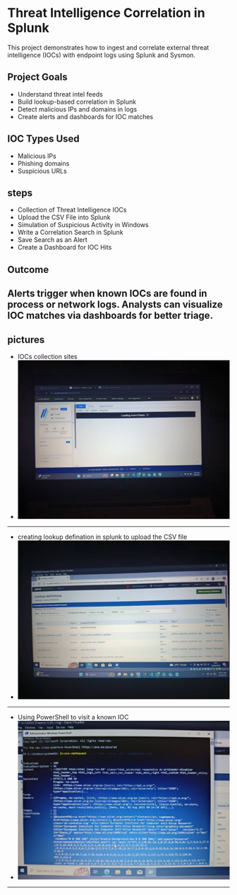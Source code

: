 # Threat Intelligence Correlation in Splunk

This project demonstrates how to ingest and correlate external threat intelligence (IOCs) with endpoint logs using Splunk and Sysmon.

## Project Goals

- Understand threat intel feeds
- Build lookup-based correlation in Splunk
- Detect malicious IPs and domains in logs
- Create alerts and dashboards for IOC matches

## IOC Types Used

- Malicious IPs
- Phishing domains
- Suspicious URLs

## steps

-  Collection of Threat Intelligence IOCs
-  Upload the CSV File into Splunk
-  Simulation of Suspicious Activity in Windows
-  Write a Correlation Search in Splunk
-  Save Search as an Alert
-  Create a Dashboard for IOC Hits



## Outcome

Alerts trigger when known IOCs are found in process or network logs. Analysts can visualize IOC matches via dashboards for better triage.
---
## pictures 
- IOCs collection sites
- ![](./threat.jpg)
---
- creating lookup defination in splunk to upload the CSV file
 - ![](./threat2.jpg)
---
- Using PowerShell to visit a known IOC
- ![](./threat1.jpg)
---


